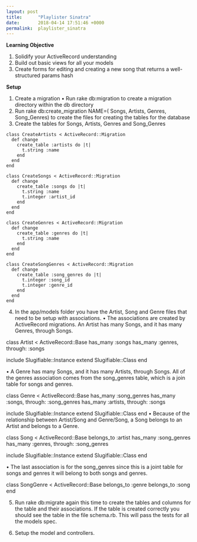 ```yaml
---
layout: post
title:      "Playlister Sinatra"
date:       2018-04-14 17:51:46 +0000
permalink:  playlister_sinatra
---
```



**Learning Objective**

1. Solidify your ActiveRecord understanding
2. Build out basic views for all your models
2. Create forms for editing and creating a new song that returns a well-structured params hash

**Setup**

1.	Create a migration
•	Run rake db:migration to create  a migration directory within the db directory
2.	Run rake db:create_migration NAME=( Songs, Artists, Genres, Song_Genres) to create the files for creating the tables for the database 
3.	Create the tables for Songs, Artists, Genres and Song_Genres

```
class CreateArtists < ActiveRecord::Migration
  def change
    create_table :artists do |t|
      t.string :name
    end
  end
end

class CreateSongs < ActiveRecord::Migration
  def change
    create_table :songs do |t|
      t.string :name
      t.integer :artist_id
    end
  end
end

class CreateGenres < ActiveRecord::Migration
  def change
    create_table :genres do |t|
      t.string :name
    end
  end
end

class CreateSongGenres < ActiveRecord::Migration
  def change
    create_table :song_genres do |t|
      t.integer :song_id
      t.integer :genre_id
    end
  end
end
```

4.	In the app/models folder you have the Artist, Song and Genre files that need to be setup with associations.
•	The associations are created by ActiveRecord migrations. An Artist has many Songs, and it has many Genres, through Songs. 

class Artist < ActiveRecord::Base
  has_many :songs
  has_many :genres, through: :songs

  include Slugifiable::Instance
  extend Slugifiable::Class
end

•	A Genre has many Songs, and it has many Artists, through Songs. All of the genres association comes from the song_genres table, which is a join table for songs and genres.

class Genre < ActiveRecord::Base
  has_many :song_genres
  has_many :songs, through: :song_genres
  has_many :artists, through: :songs

  include Slugifiable::Instance
  extend Slugifiable::Class
end
•	Because of the relationship between Artist/Song and Genre/Song, a Song belongs to an Artist and belongs to a Genre.

class Song < ActiveRecord::Base
  belongs_to :artist
  has_many :song_genres
  has_many :genres, through: :song_genres

  include Slugifiable::Instance
  extend Slugifiable::Class
end

•	The last association is for the song_genres since this is a joint table for songs and genres it will belong to both songs and genres.

class SongGenre < ActiveRecord::Base
  belongs_to :genre
  belongs_to :song
end

5.	Run rake db:migrate again this time to create the tables and columns for the table and their associations. If the table is created correctly you should see the table in the file schema.rb. This will pass the tests for all the models spec. 

6.	Setup the model and controllers.


